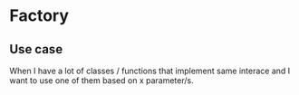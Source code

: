 # Factory

## Use case

When I have a lot of classes / functions that implement same interace and I want to use one of them based on x parameter/s.
